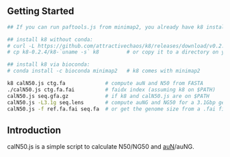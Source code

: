 ## Getting Started

```sh
## If you can run paftools.js from minimap2, you already have k8 installed. If not:

## install k8 without conda:
# curl -L https://github.com/attractivechaos/k8/releases/download/v0.2.4/k8-0.2.4.tar.bz2 | tar -jxf -
# cp k8-0.2.4/k8-`uname -s` k8         # or copy it to a directory on your $PATH

## install k8 via bioconda:
# conda install -c bioconda minimap2   # k8 comes with minimap2

k8 calN50.js ctg.fa             # compute auN and N50 from FASTA
./calN50.js ctg.fa.fai          # faidx index (assuming k8 on $PATH)
calN50.js seq.gfa.gz            # if k8 and calN50.js are on $PATH
calN50.js -L3.1g seq.lens       # compute auNG and NG50 for a 3.1Gbp genome
calN50.js -f ref.fa.fai seq.fa  # or get the genome size from a .fai file
```

## Introduction

calN50.js is a simple script to calculate N50/NG50 and [auN][auN]/auNG.

[auN]: http://lh3.github.io/2020/04/08/a-new-metric-on-assembly-contiguity
